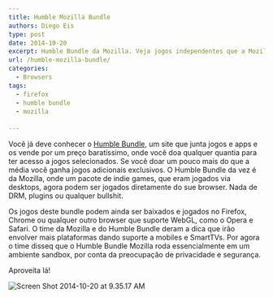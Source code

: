 ```yaml
---
title: Humble Mozilla Bundle
authors: Diego Eis
type: post
date: 2014-10-20
excerpt: Humble Bundle da Mozilla. Veja jogos independentes que a Mozilla está oferecendo no pacote.
url: /humble-mozilla-bundle/
categories:
  - Browsers
tags:
  - firefox
  - humble bundle
  - mozilla

---
```

Você já deve conhecer o [Humble Bundle][1], um site que junta jogos e apps e os vende por um preço baratíssimo, onde você doa qualquer quantia para ter acesso a jogos selecionados. Se você doar um pouco mais do que a média você ganha jogos adicionais exclusivos. O Humble Bundle da vez é da Mozilla, onde um pacote de indie games, que eram jogados via desktops, agora podem ser jogados diretamente do sue browser. Nada de DRM, plugins ou qualquer bullshit.

Os jogos deste bundle podem ainda ser baixados e jogados no Firefox, Chrome ou qualquer outro browser que suporte WebGL, como o Opera e Safari. O time da Mozilla e do Humble Bundle deram a dica que irão envolver mais plataformas dando suporte a mobiles e SmartTVs. Por agora o time disseq que o Humble Bundle Mozilla roda essencialmente em um ambiente sandbox, por conta da preocupação de privacidade e segurança.

Aproveita lá!

<img src="https://raw.githubusercontent.com/diegoeis/tableless-static-images/master/2014/10/Screen-Shot-2014-10-20-at-9.35.17-AM.png" alt="Screen Shot 2014-10-20 at 9.35.17 AM" width="1064" height="987" class="alignnone size-full wp-image-44869" srcset="uploads/2014/10/Screen-Shot-2014-10-20-at-9.35.17-AM.png 1064w, uploads/2014/10/Screen-Shot-2014-10-20-at-9.35.17-AM-149x139.png 149w, uploads/2014/10/Screen-Shot-2014-10-20-at-9.35.17-AM-400x371.png 400w" sizes="(max-width: 1064px) 100vw, 1064px" />

 [1]: https://www.humblebundle.com/